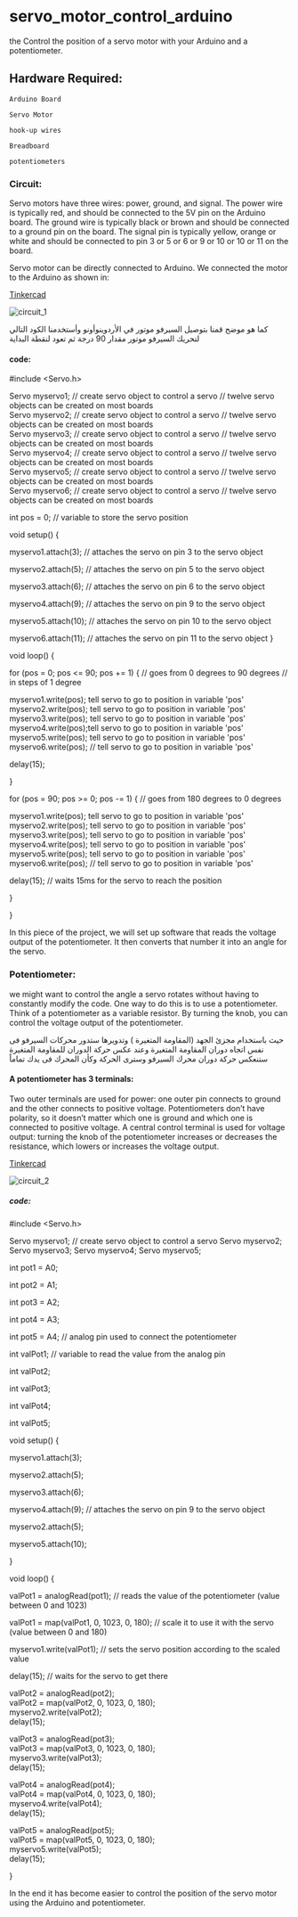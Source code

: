 # servo_motor_control_arduino

 the Control the position of a servo motor with your Arduino and a potentiometer. 


## Hardware Required:

    Arduino Board

    Servo Motor

    hook-up wires
    
    Breadboard
    
    potentiometers
    
### Circuit:

Servo motors have three wires: power, ground, and signal. The power wire is typically red, and should be connected to the 5V pin on the Arduino board. The ground wire is typically black or brown and should be connected to a ground pin on the board. The signal pin is typically yellow, orange or white and should be connected to pin 3 or 5 or 6 or 9 or 10 or 10 or 11 on the board.

Servo motor can be directly connected to Arduino. We connected the motor to the Arduino as shown in:

[Tinkercad](https://www.tinkercad.com/things/fxOLd5YvLqa-bodacious-gogo-leelo/editel?sharecode=qE_fPSPuOXOIrG_vqTeUz5Nro4Yg6E6_sQJluLBPApY)

![circuit_1](https://user-images.githubusercontent.com/86836634/124371237-72865000-dc88-11eb-88c1-46fe2767877a.png)

كما هو موضح قمنا بتوصيل السيرفو موتور في الأردوينوأونو وأستخدمنا الكود التالي لتحريك السيرفو موتور مقدار 90 درجة ثم تعود لنقطة البداية   

#### code:

#include <Servo.h>

Servo myservo1; // create servo object to control a servo
// twelve servo objects can be created on most boards     
Servo myservo2; // create servo object to control a servo
// twelve servo objects can be created on most boards    
Servo myservo3; // create servo object to control a servo
// twelve servo objects can be created on most boards     
Servo myservo4; // create servo object to control a servo
// twelve servo objects can be created on most boards     
Servo myservo5; // create servo object to control a servo
// twelve servo objects can be created on most boards   
Servo myservo6;     // create servo object to control a servo
              // twelve servo objects can be created on most boards

int pos = 0;    // variable to store the servo position

void setup() {
 
  myservo1.attach(3);  // attaches the servo on pin 3 to the servo object 
  
  myservo2.attach(5);  // attaches the servo on pin 5 to the servo object
  
  myservo3.attach(6);  // attaches the servo on pin 6 to the servo object
  
  myservo4.attach(9);  // attaches the servo on pin 9 to the servo object
  
  myservo5.attach(10);  // attaches the servo on pin 10 to the servo object
  
  myservo6.attach(11);  // attaches the servo on pin 11 to the servo object
}

void loop() {
 
 for (pos = 0; pos <= 90; pos += 1) { // goes from 0 degrees to 90 degrees
    // in steps of 1 degree
   
   myservo1.write(pos); tell servo to go to position in variable 'pos'      
    myservo2.write(pos);  tell servo to go to position in variable 'pos'   
    myservo3.write(pos); tell servo to go to position in variable 'pos'    
    myservo4.write(pos);tell servo to go to position in variable 'pos'
    myservo5.write(pos); tell servo to go to position in variable 'pos'     
    myservo6.write(pos);       // tell servo to go to position in variable 'pos'
    
   delay(15);                       

}

for (pos = 90; pos >= 0; pos -= 1) { // goes from 180 degrees to 0 degrees
   
   myservo1.write(pos);  tell servo to go to position in variable 'pos'            
    myservo2.write(pos); tell servo to go to position in variable 'pos'            
    myservo3.write(pos); tell servo to go to position in variable 'pos'           
    myservo4.write(pos); tell servo to go to position in variable 'pos'             
    myservo5.write(pos);   tell servo to go to position in variable 'pos'           
    myservo6.write(pos);              // tell servo to go to position in variable 'pos'
    
   delay(15);                       // waits 15ms for the servo to reach the position
 
 }

}


In this piece of the project, we will set up software that reads the voltage output of the potentiometer. It then converts that number it into an angle for the servo. 

### Potentiometer:

 we might want to control the angle a servo rotates without having to constantly modify the code. One way to do this is to use a potentiometer. Think of a potentiometer as a variable resistor. By turning the knob, you can control the voltage output of the potentiometer.
 
 حيث باستخدام مجزئ الجهد (المقاومة المتغيرة ) وتدويرها ستدور محركات السيرفو فى نفس اتجاه دوران المقاومة المتغيرة وعند عكس حركة الدوران للمقاومة المتغيرة ستنعكس حركة دوران محرك السيرفو وسترى الحركة وكأن المحرك فى يدك تماماً   
 
#### A potentiometer has 3 terminals:

 Two outer terminals are used for power: one outer pin connects to ground and the other connects to positive voltage. Potentiometers don’t have polarity, so it doesn’t matter which one is ground and which one is connected to positive voltage.
A central control terminal is used for voltage output: turning the knob of the potentiometer increases or decreases the resistance, which lowers or increases the voltage output.

[Tinkercad](https://www.tinkercad.com/things/cxyFinIPYe5-sizzling-bombul-stantia/editel?sharecode=PCVgsd50EJTR4tb-M1YFkH5m1YLiugizyMBJcnSE0dU)

![circuit_2](https://user-images.githubusercontent.com/86836634/124371221-3a7f0d00-dc88-11eb-9499-47ede91e17fc.png)


##### code:

#include <Servo.h>

Servo myservo1;  // create servo object to control a servo
Servo myservo2;
Servo myservo3;
Servo myservo4;
Servo myservo5;

int pot1 = A0; 

int pot2 = A1;

int pot3 = A2;

int pot4 = A3;

int pot5 = A4;  // analog pin used to connect the potentiometer

int valPot1;   // variable to read the value from the analog pin

int valPot2;

int valPot3;

int valPot4;

int valPot5;

void setup() {
 
  myservo1.attach(3);  
 
 myservo2.attach(5);
 
 myservo3.attach(6);
 
 myservo4.attach(9);                     // attaches the servo on pin 9 to the servo object
 
 myservo2.attach(5); 
 
 myservo5.attach(10);

}

void loop() {
 
 valPot1 = analogRead(pot1);            // reads the value of the potentiometer (value between 0 and 1023)
 
 valPot1 = map(valPot1, 0, 1023, 0, 180);     // scale it to use it with the servo (value between 0 and 180)
 
 myservo1.write(valPot1);                  // sets the servo position according to the scaled value

delay(15);                           // waits for the servo to get there
  
  valPot2 = analogRead(pot2);            
  valPot2 = map(valPot2, 0, 1023, 0, 180);    
  myservo2.write(valPot2);  
  delay(15); 
  
  valPot3 = analogRead(pot3);            
  valPot3 = map(valPot3, 0, 1023, 0, 180);    
  myservo3.write(valPot3);  
  delay(15);  
  
  valPot4 = analogRead(pot4);            
  valPot4 = map(valPot4, 0, 1023, 0, 180);    
  myservo4.write(valPot4);  
  delay(15); 
  
  valPot5 = analogRead(pot5);            
  valPot5 = map(valPot5, 0, 1023, 0, 180);    
  myservo5.write(valPot5);  
  delay(15); 
 
 }

In the end it has become easier to control the position of the servo motor using the Arduino and potentiometer.
